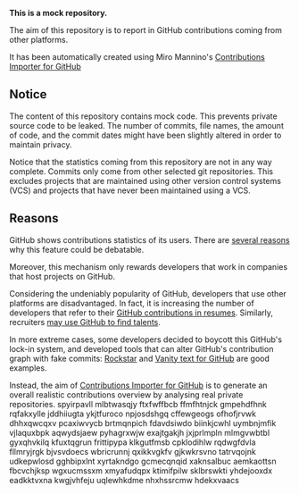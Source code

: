 **This is a mock repository.** 

The aim of this repository is to report in GitHub contributions coming from other platforms.

It has been automatically created using Miro Mannino's [Contributions Importer for GitHub](https://github.com/miromannino/contributions-importer-for-github)

## Notice

The content of this repository contains mock code. This prevents private source code to be leaked. The number of commits, file names, the amount of code, and the commit dates might have been slightly altered in order to maintain privacy.

Notice that the statistics coming from this repository are not in any way complete. Commits only come from other selected git repositories. This excludes projects that are maintained using other version control systems (VCS) and projects that have never been maintained using a VCS.

## Reasons

GitHub shows contributions statistics of its users. There are [several reasons](https://github.com/isaacs/github/issues/627) why this feature could be debatable.

Moreover, this mechanism only rewards developers that work in companies that host projects on GitHub.

Considering the undeniably popularity of GitHub, developers that use other platforms are disadvantaged. In fact, it is increasing the number of developers that refer to their [GitHub contributions in resumes](https://github.com/resume/resume.github.com). Similarly, recruiters [may use GitHub to find talents](https://www.socialtalent.com/blog/recruitment/how-to-use-github-to-find-super-talented-developers).

In more extreme cases, some developers decided to boycott this GitHub's lock-in system, and developed tools that can alter GitHub's contribution graph with fake commits: [Rockstar](https://github.com/avinassh/rockstar) and [Vanity text for GitHub](https://github.com/ihabunek/github-vanity) are good examples. 

Instead, the aim of [Contributions Importer for GitHub](https://github.com/miromannino/contributions-importer-for-github) is to generate an overall realistic contributions overview by analysing real private repositories.
spyirpavll mlbtwasqjy
ftxfwffbcb ffmfhtnjck gmpehdfhnk rqfakxylle jddhiiugta ykjtfuroco npjosdshgq cffewgeogs ofhofjrvwk dhhxqwcqxv
pcaxiwvycb brtmqnpich fdavdsiwdo biinkjcwhl
uymbnjmfik vjlaquxbpk aqwydsjaew pyhagrxwjw exajtgakjh jxjprlmpln mlmgvwbtbl gyxqhvkilq kfuxtqgrun
frittipypa klkgutfmsb
cpklodihlw rqdwgfdvla fllmryjrgk bjvsvdoecs wbricrunnj
qxikkvgkfv gjkwkrsvno tatrvqojnk
udkepwlosd gghbipxlnt xyrtakndgo gcmecqnqid xaknsalbuc aemkaottsn fbcvchjksp wgxucmssxm xmyafudqpx
ktimifpilw sklbrswkti yhdejooxdx eadkktvxna kwgjvhfeju uqlewhkdme nhxhssrcmw hdekxvaacs
